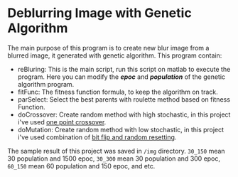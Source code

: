 # Deblurring Image with Genetic Algorithm

The main purpose of this program is to create new blur image from a blurred image, it generated with genetic algorithm. This program contain:

+ reBluring: This is the main script, run this script on matlab to execute the program. Here you can modify the ***epoc*** and ***population*** of the genetic algorithm program.
+ fitFunc: The fitness function formula, to keep the algorithm on track.
+ parSelect: Select the best parents with roulette method based on fitness Function.
+ doCrossover: Create random method with high stochastic, in this project i've used [one point crossover](https://www.tutorialspoint.com/genetic_algorithms/genetic_algorithms_crossover.htm).
+ doMutation: Create random method with low stochastic, in this project i've used combination of [bit flip and random resetting](https://www.tutorialspoint.com/genetic_algorithms/genetic_algorithms_mutation.htm).

The sample result of this project was saved in `/img` directory. `30_150` mean 30 population and 1500 epoc, `30_300` mean 30 population and 300 epoc, `60_150` mean 60 population and 150 epoc, and etc.
